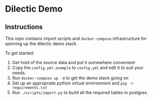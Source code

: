 # Dilectic Demo
## Instructions
This repo contains import scripts and `docker-compose` infrastructure for spinning up the dilectic demo stack.

To get started:

1. Get hold of the source data and put it somewhere convenient
2. Copy the `config.yml.example` to `config.yml` and edit it to suit your needs.
3. Run `docker-compose up -d` to get the demo stack going on
4. Set up an appropriate python virtual environment and `pip -r requirements.txt`
5. Run `./scripts/import.py` to build all the required tables in postgres.
